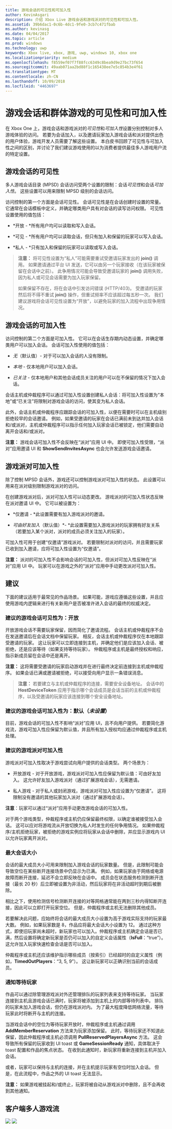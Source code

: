 ```yaml
---
title: 游戏会话的可见性和可加入性
author: KevinAsgari
description: 介绍 Xbox Live 游戏会话和游戏派对的可见性和可加入性。
ms.assetid: 39b6dac1-0c6b-4dc1-9fe0-3cb7c471fbab
ms.author: kevinasg
ms.date: 04/04/2017
ms.topic: article
ms.prod: windows
ms.technology: uwp
keywords: Xbox live, xbox, 游戏, uwp, windows 10, xbox one
ms.localizationpriority: medium
ms.openlocfilehash: f8559ef07f7f88fcc6349c8bea9d9e27bc73f654
ms.sourcegitcommit: 49aab071aa2bd88f1c165438ee7e5c854b3e4f61
ms.translationtype: MT
ms.contentlocale: zh-CN
ms.lasthandoff: 10/09/2018
ms.locfileid: "4463697"
---
```

# <a name="game-session-and-game-party-visibility-and-joinability"></a>游戏会话和群体游戏的可见性和可加入性

在 Xbox One 上，游戏会话和游戏派对的*可见性*和*可加入性*设置分别控制对多人游戏体验的访问。 若要为会话加入，以及邀请玩家加入游戏会话和派对提供出色的用户体验，游戏开发人员需要了解这些设置。 本白皮书回顾了可见性与可加入性之间的区别，并讨论了我们建议游戏使用的以为消费者提供最佳多人游戏用户流的特定设置。

## <a name="game-session-visibility"></a>游戏会话的可见性


多人游戏会话目录 (MPSD) 会话访问受两个设置的限制：会话*可见性*和会话*可加入性*。 这些设置可以用来限制 MPSD 级别的会话访问。

访问控制的第一个方面是会话可见性。 会话可见性是在会话创建时设置的常量。 它通常在会话模板中定义，并确定哪类用户具有对会话的读写访问权限。 可见性设置使用的值包括：

-   *开放 - *所有用户均可以读取和写入会话。

-   *可见 - *所有用户均可以读取会话，但只有加入和保留的玩家可以写入会话。

-   *私人 - *只有加入和保留的玩家可以读取或写入会话。

> **注意：** 将可见性设置为“私人”可能需要重试受邀请玩家发出的 **join()** 调用。 如果邀请通过平台 UI 发送，它可以由另一个玩家接收（在该玩家被保留在会话中之前）。 此争用情况可能会导致受邀请玩家的 **join()** 调用失败，因为私人或可见会话需要为加入玩家保留。
>
> 如果保留不存在，将在会话中引发访问错误 (HTTP/403)。 受邀请的玩家然后将不得不重试 **join()** 操作，但重试频率不应该超过每五秒一次。 我们建议游戏将会话可见性设置为“开放”，以避免玩家的加入流程中出现争用情况。

## <a name="game-session-joinability"></a>游戏会话的可加入性


访问控制的第二个方面是可加入性。 它可以在会话生存期内动态设置，并确定哪类用户可以加入会话。 会话可加入性使用的值包括：

-   *无*（默认值）- 对于可以加入会话的人没有限制。

-   *本地* - 仅本地用户可以加入会话。

-   *已关注 -* 仅本地用户和其他会话成员关注的用户可以在不保留的情况下加入会话。

会话主机或仲裁程序可以通过可加入性设置创建私人会话：将可加入性设置为“本地”或“已关注”将限制对游戏会话的访问，使其变为私人会话。

此外，会话主机或仲裁程序应跟踪会话的可加入性，以便在需要时可以在主机级别拒绝较早的会话邀请。 例如，如果受邀请的玩家在会话已满前未到达并加入会话和/或派对，主机或仲裁程序可以指示任何加入玩家会话已被锁定，他们需要自动离开会话和/或派对。

**注意：** 游戏会话可加入性不会反映在“派对”应用 UI 中。 即使可加入性受限，“派对”应用邀请 UI 和 **ShowSendInvitesAsync** 也会允许发送游戏会话邀请。

## <a name="game-party-joinability"></a>游戏派对可加入性


除了控制 MPSD 会话外，游戏还可以控制游戏派对可加入性的状态。 此设置可以用来在派对级别限制游戏派对的访问。

在创建游戏派对后，派对可加入性可以动态更改。 游戏派对的可加入性状态反映在派对邀请 UI 中。 它可以被设置为：

-   *仅邀请 - *此设置需要有加入游戏派对的邀请。

-   *可由好友加入*（默认值）*- *此设置需要加入游戏派对的玩家拥有好友关系（若要加入某个派对，派对的成员必须关注加入的玩家）。

可加入性可用于创建“仅邀请”游戏派对。 若要限制对派对的访问，并且需要玩家已收到加入邀请，应将可加入性设置为“仅邀请”。

**注意：** 派对的可加入性不会影响会话的可加入性，但派对可加入性反映在“派对”应用 UI 中。 玩家可以在游戏之外的“派对”应用中手动更改派对可加入性。

## <a name="recommendations"></a>建议


下面的建议适用于最常见的作品场景。 如果可能，游戏应遵循这些设置，并且应使用游戏内逻辑来进行有关新用户是否被准许进入会话的最终的权威决定。

### <a name="recommended-game-session-visibility-open"></a>建议的游戏会话可见性为：开放

开放游戏会话不需要玩家保留，因而简化了邀请流程。 会话主机或仲裁程序不会在发送邀请后在会话文档中保留玩家。 相反，会话主机或仲裁程序仅在本地跟踪受邀请的玩家。 这让玩家可以立即连接到主机，并确定他们是应该加入会话、被拒绝，还是应该等待（如果支持等待玩家）。 仲裁程序或主机是最终授权和响应，指示新成员留在会话中还是离开。

**注意：** 这将需要受邀请的玩家启动游戏并在进行最终决定前连接到主机或仲裁程序。 如果会话已满或邀请被拒绝，可以接受向用户显示一条错误消息。

> **注意：** 若要建立与主机或仲裁程序的连接，需要安全设备地址。 会话中的 **HostDeviceToken** 应用于指示哪个会话成员是会话当前的主机或仲裁程序，以及受邀请的玩家应该连接到哪个安全设备地址。

### <a name="recommended-game-session-joinability-default-not-set"></a>建议的游戏会话可加入性为：默认（*未设置*）

目前，游戏会话的可加入性不影响“派对”应用 UI，且不向用户提供。 若要简化游戏流，游戏可加入性应保留为默认值，并且所有加入授权均应通过仲裁程序或主机处理。

### <a name="recommended-game-party-joinability"></a>建议的游戏派对可加入性

游戏派对可加入性取决于游戏尝试向用户提供的会话类型。 两个场景为：

-   开放游戏 - 对于开放游戏，游戏派对可加入性应保留为默认值：可由好友加入。 这允许好友加入游戏派对（通过扩展游戏会话），无需邀请。

-   私人游戏 - 对于私人或封闭游戏，游戏派对可加入性应设置为“仅邀请”。 这将限制没有邀请的其他玩家加入派对（通过扩展游戏会话）。

**注意**：玩家可以通过“派对”应用手动更改游戏会话的可加入性。

对于两个游戏类型，仲裁程序或主机仍应保留最终权限，以确定谁被接受加入会话。 这可以应对将游戏流从开放切换为私人时发生的任何争用情况。 如果仲裁程序/主机拒绝玩家，被拒绝的游戏实例应将玩家从会话中删除，并应显示游戏内 UI 以允许玩家离开派对。

### <a name="maximum-session-size"></a>最大会话大小

会话的最大成员大小可用来限制加入游戏会话的玩家数量。 但是，此限制可能会导致空位在某些断开连接场景中仍显示为已满。 例如，如果玩家由于网络或电源故障而断开连接，延迟不会立即反映在会话中。 成员会在状态服务检测到断开连接（最长 20 秒）后立即被设置为非活动，然后玩家将在非活动超时到期后被删除。

相比之下，使用检测信号检测断开连接的对等网格通常能在两到三秒内得知断开连接，因此可以立即打开玩家空位。 但是，仲裁程序或主机无法删除其他成员。

若要解决此问题，应始终将会话的最大成员大小设置为高于游戏实际支持的玩家最大数。 例如，如果玩家数是 8，作品应将最大会话大小设置为 12。 通过这种方式，即使旧玩家尚未超时，新玩家也可以加入。仲裁程序或主机确定会话是否已满，然后设置将确定新玩家是否仍可以加入的自定义会话属性（**IsFull**：“true”）。 这允许加入玩家快速检查会话是否可以加入。

仲裁程序或主机还应该维护指示哪些成员（按索引）已经超时的自定义属性（例如，**TimedOutPlayers**：“3, 5, 9”）。 这让新玩家可以正确识别当前的会话成员。

### <a name="notifying-waiting-players"></a>通知等待玩家

作品可以通过除管理游戏派对外还管理排队的玩家列表来支持等待玩家。 当玩家连接到主机且游戏会话已满时，玩家将被添加到主机上的内部等待列表中。 排队的玩家未加入游戏会话，但仍在游戏派对内。 为了最大程度降低网络流量，等待玩家此时将断开与主机的连接。

当游戏会话中的空位为等待玩家开放时，仲裁程序或主机通过调用 **AddMemberReservation** 方法来为玩家添加保留。 此时，等待玩家还不知道此保留，因此仲裁程序或主机必须调用 **PullReservedPlayersAsync** 方法。 这会导致所有保留的玩家收到 UI toast 或 **GameSessionReady** 通知，具体取决于 toast 配置和作品的焦点状态。 在收到此通知时，新玩家将重新连接到主机并加入会话。

或者，玩家可以保持与主机的连接，并在主机提示玩家有空位时加入会话。 但是，在此流程中，作品之外的 UI toast 无法显示。

**注意：** 如果游戏被挂起和/或终止，玩家将被自动从游戏派对中删除，且不会再收到其他通知。

<a name="client-multiplayer-flow"></a>客户端多人游戏流
-----------------------

![](../../images/whitepapers/gamesessionvisibility_image1.png)
![](../../images/whitepapers/gamesessionvisibility_image2.png)

